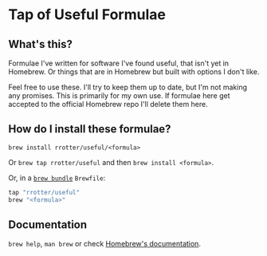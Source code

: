 # Tap of Useful Formulae

## What's this?

Formulae I've written for software I've found useful, that isn't yet in Homebrew. Or things that are in Homebrew but built with options I don't like.

Feel free to use these. I'll try to keep them up to date, but I'm not making any promises. This is primarily for my own use. If formulae here get accepted to the official Homebrew repo I'll delete them here.

## How do I install these formulae?

`brew install rrotter/useful/<formula>`

Or `brew tap rrotter/useful` and then `brew install <formula>`.

Or, in a [`brew bundle`](https://github.com/Homebrew/homebrew-bundle) `Brewfile`:

```ruby
tap "rrotter/useful"
brew "<formula>"
```

## Documentation

`brew help`, `man brew` or check [Homebrew's documentation](https://docs.brew.sh).
